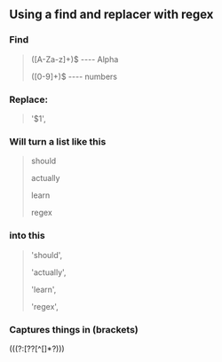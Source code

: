 ## Using a find and replacer with regex

### Find
>([A-Za-z]+)$     ---- Alpha
>
>([0-9]+)$       	---- numbers

### Replace:
>'$1',

### Will turn a list like this

> should
> 
> actually
> 
> learn
> 
> regex

### into this

> 'should',
> 
> 'actually',
> 
> 'learn',
> 
> 'regex',



### Captures things in (brackets)
(\((?:\[??[^\[]*?\)))  


